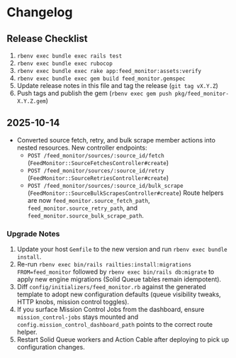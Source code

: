 # Changelog

## Release Checklist

1. `rbenv exec bundle exec rails test`
2. `rbenv exec bundle exec rubocop`
3. `rbenv exec bundle exec rake app:feed_monitor:assets:verify`
4. `rbenv exec bundle exec gem build feed_monitor.gemspec`
5. Update release notes in this file and tag the release (`git tag vX.Y.Z`)
6. Push tags and publish the gem (`rbenv exec gem push pkg/feed_monitor-X.Y.Z.gem`)

## 2025-10-14

- Converted source fetch, retry, and bulk scrape member actions into nested resources. New controller endpoints:
  - `POST /feed_monitor/sources/:source_id/fetch` (`FeedMonitor::SourceFetchesController#create`)
  - `POST /feed_monitor/sources/:source_id/retry` (`FeedMonitor::SourceRetriesController#create`)
  - `POST /feed_monitor/sources/:source_id/bulk_scrape` (`FeedMonitor::SourceBulkScrapesController#create`)
  Route helpers are now `feed_monitor.source_fetch_path`, `feed_monitor.source_retry_path`, and `feed_monitor.source_bulk_scrape_path`.

### Upgrade Notes

1. Update your host `Gemfile` to the new version and run `rbenv exec bundle install`.
2. Re-run `rbenv exec bin/rails railties:install:migrations FROM=feed_monitor` followed by `rbenv exec bin/rails db:migrate` to apply new engine migrations (Solid Queue tables remain idempotent).
3. Diff `config/initializers/feed_monitor.rb` against the generated template to adopt new configuration defaults (queue visibility tweaks, HTTP knobs, mission control toggles).
4. If you surface Mission Control Jobs from the dashboard, ensure `mission_control-jobs` stays mounted and `config.mission_control_dashboard_path` points to the correct route helper.
5. Restart Solid Queue workers and Action Cable after deploying to pick up configuration changes.
